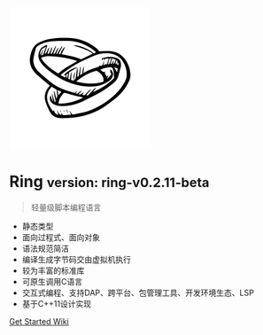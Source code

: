 <!-- _coverpage.md -->

![](./media/ring-logo-1.png)

# Ring <small>version: ring-v0.2.11-beta</small>

> 轻量级脚本编程语言
> 

- 静态类型
- 面向过程式、面向对象
- 语法规范简洁
- 编译生成字节码交由虚拟机执行
- 较为丰富的标准库
- 可原生调用C语言
- 交互式编程、支持DAP、跨平台、包管理工具、开发环境生态、LSP
- 基于C++11设计实现

[Get Started Wiki](./markdown/index-v2/001-Ring简介.md)
